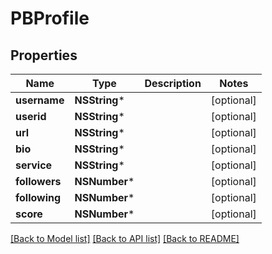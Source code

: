 # PBProfile

## Properties
Name | Type | Description | Notes
------------ | ------------- | ------------- | -------------
**username** | **NSString*** |  | [optional] 
**userid** | **NSString*** |  | [optional] 
**url** | **NSString*** |  | [optional] 
**bio** | **NSString*** |  | [optional] 
**service** | **NSString*** |  | [optional] 
**followers** | **NSNumber*** |  | [optional] 
**following** | **NSNumber*** |  | [optional] 
**score** | **NSNumber*** |  | [optional] 

[[Back to Model list]](../README.md#documentation-for-models) [[Back to API list]](../README.md#documentation-for-api-endpoints) [[Back to README]](../README.md)


